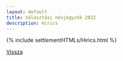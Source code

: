 ```yaml
---
layout: default
title: Választási névjegyzék 2022
description: Hirics
---
```


{% include settlementHTMLs/Hirics.html %}

[Vissza](./)